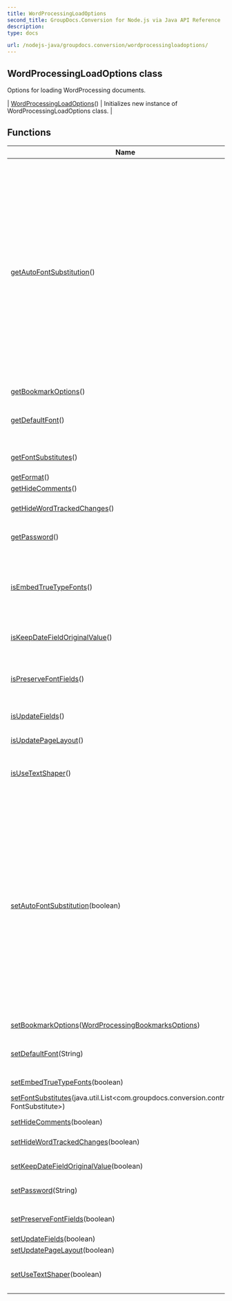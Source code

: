 ```yaml
---
title: WordProcessingLoadOptions
second_title: GroupDocs.Conversion for Node.js via Java API Reference
description: 
type: docs

url: /nodejs-java/groupdocs.conversion/wordprocessingloadoptions/
---
```


## WordProcessingLoadOptions class

 Options for loading WordProcessing documents.
 
| [WordProcessingLoadOptions](wordprocessingloadoptions)() | Initializes new instance of WordProcessingLoadOptions class. |

## Functions

| Name | Description |
| --- | --- |
| [getAutoFontSubstitution](getautofontsubstitution)() | If AutoFontSubstitution is disabled, GroupDocs.Conversion uses the DefaultFont for the substitution of missing fonts. If AutoFontSubstitution is enabled, GroupDocs.Conversion evaluates all the related fields in FontInfo (Panose, Sig etc) for the missing font and finds the closest match among the available font sources. Note that font substitution mechanism will override the DefaultFont in cases when FontInfo for the missing font is available in the document. The default value is True. |
| [getBookmarkOptions](getbookmarkoptions)() | Bookmarks options |
| [getDefaultFont](getdefaultfont)() | Default font for Words document. The following font will be used if a font is missing. |
| [getFontSubstitutes](getfontsubstitutes)() | Substitute specific fonts when converting Words document. |
| [getFormat](getformat)() |  |
| [getHideComments](gethidecomments)() | Hide comments. |
| [getHideWordTrackedChanges](gethidewordtrackedchanges)() | Hide markup and track changes for Word documents. |
| [getPassword](getpassword)() | Set password to unprotect protected document. |
| [isEmbedTrueTypeFonts](isembedtruetypefonts)() | If EmbedTrueTypeFonts is true, GroupDocs.Conversion embed true type fonts in the output document. Default: false |
| [isKeepDateFieldOriginalValue](iskeepdatefieldoriginalvalue)() | Keep original value of date field. Default: false |
| [isPreserveFontFields](ispreservefontfields)() | Specifies whether to preserve Microsoft Word form fields as form fields in PDF or convert them to text. Default is false. |
| [isUpdateFields](isupdatefields)() | Update fields after loading. Default: false |
| [isUpdatePageLayout](isupdatepagelayout)() | Update page layout after loading. Default: false |
| [isUseTextShaper](isusetextshaper)() | Specifies whether to use a text shaper for better kerning display. Default is false. |
| [setAutoFontSubstitution](setautofontsubstitution)(boolean) | If AutoFontSubstitution is disabled, GroupDocs.Conversion uses the DefaultFont for the substitution of missing fonts. If AutoFontSubstitution is enabled, GroupDocs.Conversion evaluates all the related fields in FontInfo (Panose, Sig etc) for the missing font and finds the closest match among the available font sources. Note that font substitution mechanism will override the DefaultFont in cases when FontInfo for the missing font is available in the document. The default value is True. |
| [setBookmarkOptions](setbookmarkoptions)([WordProcessingBookmarksOptions](../wordprocessingbookmarksoptions)) | Bookmarks options |
| [setDefaultFont](setdefaultfont)(String) | Default font for Words document. The following font will be used if a font is missing. |
| [setEmbedTrueTypeFonts](setembedtruetypefonts)(boolean) |  |
| [setFontSubstitutes](setfontsubstitutes)(java.util.List<com.groupdocs.conversion.contracts. FontSubstitute>) | Substitute specific fonts when converting Words document. |
| [setHideComments](sethidecomments)(boolean) | Hide comments. |
| [setHideWordTrackedChanges](sethidewordtrackedchanges)(boolean) | Hide markup and track changes for Word documents. |
| [setKeepDateFieldOriginalValue](setkeepdatefieldoriginalvalue)(boolean) | Sets Keep original value of date field. |
| [setPassword](setpassword)(String) | Set password to unprotect protected document. |
| [setPreserveFontFields](setpreservefontfields)(boolean) | Sets preserveFontFields flag |
| [setUpdateFields](setupdatefields)(boolean) |  |
| [setUpdatePageLayout](setupdatepagelayout)(boolean) |  |
| [setUseTextShaper](setusetextshaper)(boolean) | Specifies whether to use a text shaper for better kerning display. Default is false. |
